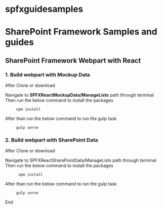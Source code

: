 # spfxguidesamples
# SharePoint Framework Samples and guides

## SharePoint Framework Webpart with React

### 1. Build webpart with Mockup Data
   After Clone or download
   
   Navigate to **SPFXReactMockupData/ManageLists** path through terminal
   Then run the below command to install the packages
   ```
        npm install
   ```
   After than run the below command to run the gulp task
   ```
        gulp serve
   ```
     
      
### 2. Build webpart with SharePoint Data
After Clone or download

Navigate to SPFXReactSharePointData/ManageLists path through terminal Then run the below command to install the packages
```
      npm install
```
After than run the below command to run the gulp task
```
     gulp serve
```

End
   
